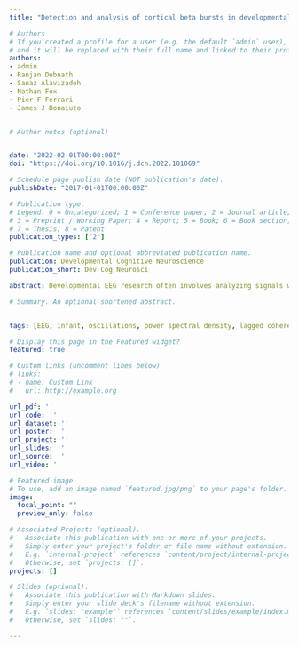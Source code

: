 ```yaml
---
title: "Detection and analysis of cortical beta bursts in developmental EEG data"

# Authors
# If you created a profile for a user (e.g. the default `admin` user), write the username (folder name) here 
# and it will be replaced with their full name and linked to their profile.
authors:
- admin
- Ranjan Debnath
- Sanaz Alavizadeh
- Nathan Fox
- Pier F Ferrari
- James J Bonaiuto


# Author notes (optional)


date: "2022-02-01T00:00:00Z"
doi: "https://doi.org/10.1016/j.dcn.2022.101069"

# Schedule page publish date (NOT publication's date).
publishDate: "2017-01-01T00:00:00Z"

# Publication type.
# Legend: 0 = Uncategorized; 1 = Conference paper; 2 = Journal article;
# 3 = Preprint / Working Paper; 4 = Report; 5 = Book; 6 = Book section;
# 7 = Thesis; 8 = Patent
publication_types: ["2"]

# Publication name and optional abbreviated publication name.
publication: Developmental Cognitive Neuroscience
publication_short: Dev Cog Neurosci

abstract: Developmental EEG research often involves analyzing signals within various frequency bands, based on the assumption that these signals represent oscillatory neural activity. However, growing evidence suggests that certain frequency bands are dominated by transient burst events in single trials rather than sustained oscillations. This is especially true for the beta band, with adult beta burst timing a better predictor of motor behavior than slow changes in average beta amplitude. No developmental research thus far has looked at beta bursts, with techniques used to investigate frequency-specific activity structure rarely even applied to such data. Therefore, we aimed to i) provide a tutorial for developmental EEG researchers on the application of methods for evaluating the rhythmic versus transient nature of frequency-specific activity; and ii) use these techniques to investigate the existence of sensorimotor beta bursts in infants. We found that beta activity in 12-month-olds did occur in bursts, however differences were also revealed in terms of duration, amplitude, and rate during grasping compared to adults. Application of the techniques illustrated here will be critical for clarifying the functional roles of frequency-specific activity across early development, including the role of beta activity in motor processing and its contribution to differing developmental motor trajectories.

# Summary. An optional shortened abstract.


tags: [EEG, infant, oscillations, power spectral density, lagged coherence, beta bursts, sensorimotor cortex, reaching and grasping]

# Display this page in the Featured widget?
featured: true

# Custom links (uncomment lines below)
# links:
# - name: Custom Link
#   url: http://example.org

url_pdf: ''
url_code: ''
url_dataset: ''
url_poster: ''
url_project: ''
url_slides: ''
url_source: ''
url_video: ''

# Featured image
# To use, add an image named `featured.jpg/png` to your page's folder. 
image:
  focal_point: ""
  preview_only: false

# Associated Projects (optional).
#   Associate this publication with one or more of your projects.
#   Simply enter your project's folder or file name without extension.
#   E.g. `internal-project` references `content/project/internal-project/index.md`.
#   Otherwise, set `projects: []`.
projects: []

# Slides (optional).
#   Associate this publication with Markdown slides.
#   Simply enter your slide deck's filename without extension.
#   E.g. `slides: "example"` references `content/slides/example/index.md`.
#   Otherwise, set `slides: ""`.

---
```




